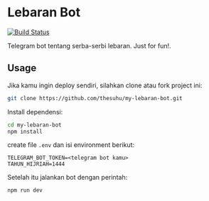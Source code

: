 # Lebaran Bot

[![Build Status](https://img.shields.io/github/workflow/status/thesuhu/my-lebaran-bot/Build%20Status?label=Build%20Status)](https://github.com/thesuhu/my-lebaran-bot/actions/workflows/deploy.yml)

Telegram bot tentang serba-serbi lebaran. Just for fun!.

## Usage

Jika kamu ingin deploy sendiri, silahkan clone atau fork project ini:

```sh
git clone https://github.com/thesuhu/my-lebaran-bot.git
```

Install dependensi:

```sh
cd my-lebaran-bot
npm install
```

create file `.env` dan isi environment berikut:

```
TELEGRAM_BOT_TOKEN=<telegram bot kamu>
TAHUN_HIJRIAH=1444
```

Setelah itu jalankan bot dengan perintah:

```sh
npm run dev
```
